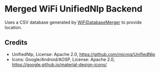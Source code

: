 Merged WiFi UnifiedNlp Backend
==============================

Uses a CSV database generated by [WiFiDatabaseMerger](https://gitlab.com/divested-mobile/wifidatabasemerger) to provide location.

Credits
-------
- UnifiedNlp, License: Apache 2.0, https://github.com/microg/UnifiedNlp
- Icons: Google/Android/AOSP, License: Apache 2.0, https://google.github.io/material-design-icons/
